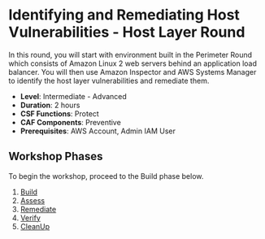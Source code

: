 # Identifying and Remediating Host Vulnerabilities - Host Layer Round

In this round, you will start with environment built in the Perimeter Round which consists of Amazon Linux 2 web servers behind an application load balancer.  You will then use Amazon Inspector and AWS Systems Manager to identify the host layer vulnerabilities and remediate them.

* **Level**: Intermediate - Advanced
* **Duration**: 2 hours
* **CSF Functions**: Protect
* **CAF Components**: Preventive
* **Prerequisites**: AWS Account, Admin IAM User

## Workshop Phases

To begin the workshop, proceed to the Build phase below.

1. [Build](./build.md)
2. [Assess](./assess.md)
3. [Remediate](./remediate.md)
4. [Verify](./verify.md)
5. [CleanUp](./cleanup.md)
